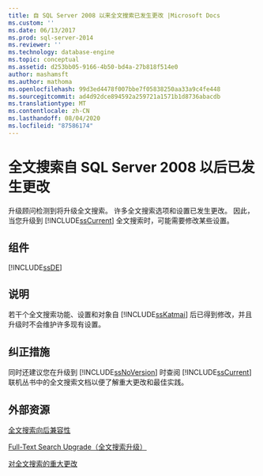 ```yaml
---
title: 自 SQL Server 2008 以来全文搜索已发生更改 |Microsoft Docs
ms.custom: ''
ms.date: 06/13/2017
ms.prod: sql-server-2014
ms.reviewer: ''
ms.technology: database-engine
ms.topic: conceptual
ms.assetid: d253bb05-9166-4b50-bd4a-27b818f514e0
author: mashamsft
ms.author: mathoma
ms.openlocfilehash: 99d3ed4478f007bbe7f05838250aa33a9c4fe448
ms.sourcegitcommit: ad4d92dce894592a259721a1571b1d8736abacdb
ms.translationtype: MT
ms.contentlocale: zh-CN
ms.lasthandoff: 08/04/2020
ms.locfileid: "87586174"
---
```

# <a name="full-text-search-has-changed-since-sql-server-2008"></a>全文搜索自 SQL Server 2008 以后已发生更改
  升级顾问检测到将升级全文搜索。 许多全文搜索选项和设置已发生更改。 因此，当您升级到 [!INCLUDE[ssCurrent](../../includes/sscurrent-md.md)] 全文搜索时，可能需要修改某些设置。  
  
## <a name="component"></a>组件  
 [!INCLUDE[ssDE](../../includes/ssde-md.md)]  
  
## <a name="description"></a>说明  
 若干个全文搜索功能、设置和对象自 [!INCLUDE[ssKatmai](../../includes/sskatmai-md.md)] 后已得到修改，并且升级时不会维护许多现有设置。  
  
## <a name="corrective-action"></a>纠正措施  
 同时还建议您在升级到 [!INCLUDE[ssNoVersion](../../includes/ssnoversion-md.md)] 时查阅 [!INCLUDE[ssCurrent](../../includes/sscurrent-md.md)] 联机丛书中的全文搜索文档以便了解重大更改和最佳实践。  
  
## <a name="external-resources"></a>外部资源  
 [全文搜索向后兼容性](../../../2014/database-engine/full-text-search-backward-compatibility.md)  
  
 [Full-Text Search Upgrade（全文搜索升级）](https://go.microsoft.com/fwlink/?LinkId=112291)  
  
 [对全文搜索的重大更改](../../../2014/database-engine/breaking-changes-to-full-text-search.md)  
  
  
